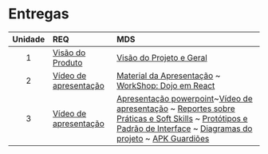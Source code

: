 # Entregas

|Unidade|REQ|MDS|
|:-------:|:---|:---|
|1|[Visão do Produto](https://drive.google.com/file/d/1hO2ZrgQXR7aSxaRkj8tSGPedVGDgMqpT/view?usp=sharing)|[Visão do Projeto e Geral](https://drive.google.com/file/d/1L9jz-nfoEe8G3_4wGAkYPoXcx1VmhUso/view?usp=sharing)|
|2| [Vídeo de apresentação](https://clipchamp.com/watch/FDCWwx14hGJ)  | [Material da Apresentação](https://drive.google.com/file/d/1mkDl6HhwcpSj_2Fgbx3xGLPKEaZIDUmj/view?usp=sharing) ~ [WorkShop: Dojo em React](./dojo.md) |
|3| [Vídeo de apresentação](https://drive.google.com/file/d/1hhkYiGrfPuHkJ0wnzyoWMVvtv60tv-oH/view?usp=sharing)|[Apresentação powerpoint](https://www.canva.com/design/DAFJq-nAqyE/2vZGp_ssikzl48tEvd3hKQ/view?utm_content=DAFJq-nAqyE&utm_campaign=designshare&utm_medium=link2&utm_source=sharebutton)~[Vídeo de apresentação](https://drive.google.com/file/d/1-a3SFz2qObomsC_cCTteHdNoXYL42XR1/view?usp=sharing) ~ [Reportes sobre Práticas e Soft Skills](./report.md) ~ [Protótipos e Padrão de Interface](./id_visual.md) ~ [Diagramas do projeto](./diagramas.md) ~ [APK Guardiões](https://drive.google.com/file/d/1fxarZPSgo5ZK0TbNZ29FCo0xVvEeEMu1/view?usp=sharing) | 